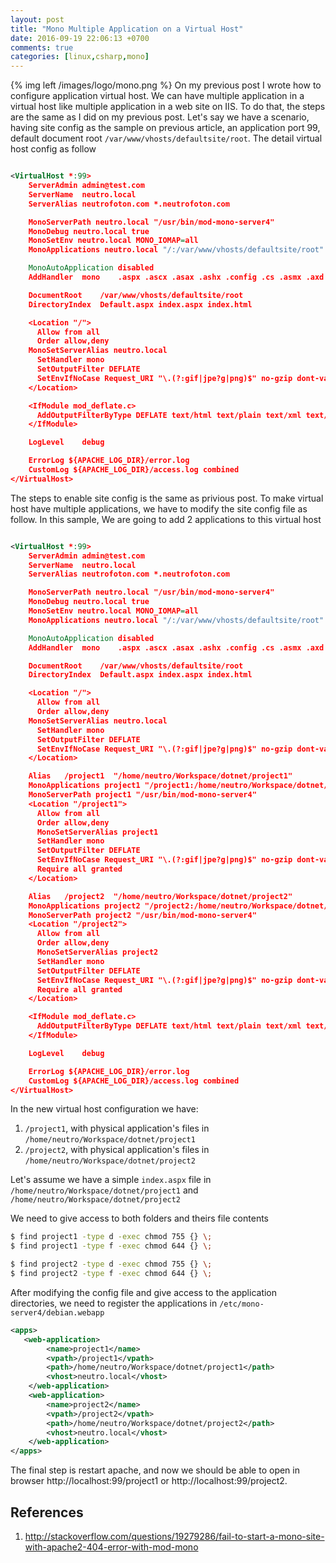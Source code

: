 ```yaml
---
layout: post
title: "Mono Multiple Application on a Virtual Host"
date: 2016-09-19 22:06:13 +0700
comments: true
categories: [linux,csharp,mono]
---
```

{% img left /images/logo/mono.png %}
On my previous post I wrote how to configure application virtual host. We can have multiple application in a virtual host like multiple application in a web site on IIS. To do that, the steps are the same as I did on my previous post. Let's say we have a scenario, having site config as the sample on previous article, an application port 99, default document root <code>/var/www/vhosts/defaultsite/root</code>. The detail virtual host config as follow


``` xml

<VirtualHost *:99>
    ServerAdmin admin@test.com
    ServerName  neutro.local
    ServerAlias neutrofoton.com *.neutrofoton.com

    MonoServerPath neutro.local "/usr/bin/mod-mono-server4"
    MonoDebug neutro.local true
    MonoSetEnv neutro.local MONO_IOMAP=all
    MonoApplications neutro.local "/:/var/www/vhosts/defaultsite/root"

    MonoAutoApplication disabled
    AddHandler  mono    .aspx .ascx .asax .ashx .config .cs .asmx .axd

    DocumentRoot    /var/www/vhosts/defaultsite/root
    DirectoryIndex  Default.aspx index.aspx index.html

    <Location "/">
      Allow from all
      Order allow,deny
    MonoSetServerAlias neutro.local
      SetHandler mono
      SetOutputFilter DEFLATE
      SetEnvIfNoCase Request_URI "\.(?:gif|jpe?g|png)$" no-gzip dont-vary
    </Location>

    <IfModule mod_deflate.c>
      AddOutputFilterByType DEFLATE text/html text/plain text/xml text/javascript
    </IfModule>

    LogLevel    debug

    ErrorLog ${APACHE_LOG_DIR}/error.log
    CustomLog ${APACHE_LOG_DIR}/access.log combined
</VirtualHost>

```

The steps to enable site config is the same as privious post. To make virtual host have multiple applications, we have to modify the site config file as follow. In this sample, We are going to add 2 applications to this virtual host

``` xml

<VirtualHost *:99>
    ServerAdmin admin@test.com
    ServerName  neutro.local
    ServerAlias neutrofoton.com *.neutrofoton.com

    MonoServerPath neutro.local "/usr/bin/mod-mono-server4"
    MonoDebug neutro.local true
    MonoSetEnv neutro.local MONO_IOMAP=all
    MonoApplications neutro.local "/:/var/www/vhosts/defaultsite/root"

    MonoAutoApplication disabled
    AddHandler  mono    .aspx .ascx .asax .ashx .config .cs .asmx .axd

    DocumentRoot    /var/www/vhosts/defaultsite/root
    DirectoryIndex  Default.aspx index.aspx index.html

    <Location "/">
      Allow from all
      Order allow,deny
    MonoSetServerAlias neutro.local
      SetHandler mono
      SetOutputFilter DEFLATE
      SetEnvIfNoCase Request_URI "\.(?:gif|jpe?g|png)$" no-gzip dont-vary
    </Location>

    Alias   /project1  "/home/neutro/Workspace/dotnet/project1"
    MonoApplications project1 "/project1:/home/neutro/Workspace/dotnet/project1"
    MonoServerPath project1 "/usr/bin/mod-mono-server4"
    <Location "/project1">
      Allow from all
      Order allow,deny
      MonoSetServerAlias project1
      SetHandler mono
      SetOutputFilter DEFLATE
      SetEnvIfNoCase Request_URI "\.(?:gif|jpe?g|png)$" no-gzip dont-vary
      Require all granted
    </Location>

    Alias   /project2  "/home/neutro/Workspace/dotnet/project2"
    MonoApplications project2 "/project2:/home/neutro/Workspace/dotnet/project2"
    MonoServerPath project2 "/usr/bin/mod-mono-server4"
    <Location "/project2">
      Allow from all
      Order allow,deny
      MonoSetServerAlias project2
      SetHandler mono
      SetOutputFilter DEFLATE
      SetEnvIfNoCase Request_URI "\.(?:gif|jpe?g|png)$" no-gzip dont-vary
      Require all granted
    </Location>

    <IfModule mod_deflate.c>
      AddOutputFilterByType DEFLATE text/html text/plain text/xml text/javascript
    </IfModule>

    LogLevel    debug

    ErrorLog ${APACHE_LOG_DIR}/error.log
    CustomLog ${APACHE_LOG_DIR}/access.log combined
</VirtualHost>

```

In the new virtual host configuration we have:

1. <code>/project1</code>, with physical application's files in <code>/home/neutro/Workspace/dotnet/project1</code>
2. <code>/project2</code>, with physical application's files in <code>/home/neutro/Workspace/dotnet/project2</code>

Let's assume we have a simple <code>index.aspx</code> file in <code>/home/neutro/Workspace/dotnet/project1</code> and <code>/home/neutro/Workspace/dotnet/project2</code>

We need to give access to both folders and theirs file contents

``` bash
$ find project1 -type d -exec chmod 755 {} \;
$ find project1 -type f -exec chmod 644 {} \;

$ find project2 -type d -exec chmod 755 {} \;
$ find project2 -type f -exec chmod 644 {} \;

```

After modifying the config file and give access to the application directories, we need to register the applications in <code>/etc/mono-server4/debian.webapp</code>

``` xml
<apps>
   <web-application>
        <name>project1</name>
        <vpath>/project1</vpath>
        <path>/home/neutro/Workspace/dotnet/project1</path>
        <vhost>neutro.local</vhost>
    </web-application>
    <web-application>
        <name>project2</name>
        <vpath>/project2</vpath>
        <path>/home/neutro/Workspace/dotnet/project2</path>
        <vhost>neutro.local</vhost>
    </web-application>
</apps>
```

The final step is restart apache, and now we should be able to open in browser http://localhost:99/project1 or http://localhost:99/project2.

## References
1. http://stackoverflow.com/questions/19279286/fail-to-start-a-mono-site-with-apache2-404-error-with-mod-mono

